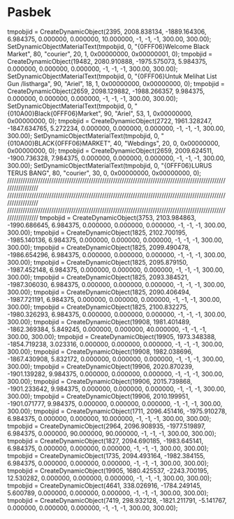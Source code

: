 # Pasbek
tmpobjid = CreateDynamicObject(2395, 2008.838134, -1889.164306, 6.984375, 0.000000, 0.000000, 10.000000, -1, -1, -1, 300.00, 300.00);  SetDynamicObjectMaterialText(tmpobjid, 0, "{0FFF06}Welcome Black Market", 80, "courier", 20, 1, 0x00000000, 0x00000001, 0); tmpobjid = CreateDynamicObject(19482, 2080.910888, -1975.575073, 5.984375, 0.000000, 0.000000, 0.000000, -1, -1, -1, 300.00, 300.00);  SetDynamicObjectMaterialText(tmpobjid, 0, "{0FFF06}Untuk Melihat List Gun /listharga", 90, "Ariel", 18, 1, 0x00000000, 0x00000000, 0); tmpobjid = CreateDynamicObject(2659, 2098.129882, -1988.266357, 9.984375, 0.000000, 0.000000, 0.000000, -1, -1, -1, 300.00, 300.00);  SetDynamicObjectMaterialText(tmpobjid, 0, "{010A00}Black{0FFF06}Market", 90, "Ariel", 53, 1, 0x00000000, 0x00000000, 0); tmpobjid = CreateDynamicObject(2722, 1961.328247, -1847.634765, 5.272234, 0.000000, 0.000000, 0.000000, -1, -1, -1, 300.00, 300.00);  SetDynamicObjectMaterialText(tmpobjid, 0, "{010A00}BLACK{0FFF06}MARKET", 40, "Webdings", 20, 0, 0x00000000, 0x00000000, 0); tmpobjid = CreateDynamicObject(2659, 2009.624511, -1900.736328, 7.984375, 0.000000, 0.000000, 0.000000, -1, -1, -1, 300.00, 300.00);  SetDynamicObjectMaterialText(tmpobjid, 0, "{0FFF06}LURUS TERUS BANG", 80, "courier", 30, 0, 0x00000000, 0x00000000, 0); ///////////////////////////////////////////////////////////////////////////////////////////////////////////////// ///////////////////////////////////////////////////////////////////////////////////////////////////////////////// ///////////////////////////////////////////////////////////////////////////////////////////////////////////////// tmpobjid = CreateDynamicObject(3753, 2103.984863, -1990.686645, 6.984375, 0.000000, 0.000000, 0.000000, -1, -1, -1, 300.00, 300.00);  tmpobjid = CreateDynamicObject(1825, 2102.700195, -1985.140136, 6.984375, 0.000000, 0.000000, 0.000000, -1, -1, -1, 300.00, 300.00);  tmpobjid = CreateDynamicObject(1825, 2099.490478, -1986.654296, 6.984375, 0.000000, 0.000000, 0.000000, -1, -1, -1, 300.00, 300.00);  tmpobjid = CreateDynamicObject(1825, 2095.879150, -1987.452148, 6.984375, 0.000000, 0.000000, 0.000000, -1, -1, -1, 300.00, 300.00);  tmpobjid = CreateDynamicObject(1825, 2093.384521, -1987.306030, 6.984375, 0.000000, 0.000000, 0.000000, -1, -1, -1, 300.00, 300.00);  tmpobjid = CreateDynamicObject(1825, 2090.406494, -1987.721191, 6.984375, 0.000000, 0.000000, 0.000000, -1, -1, -1, 300.00, 300.00);  tmpobjid = CreateDynamicObject(1825, 2100.832275, -1980.326293, 6.984375, 0.000000, 0.000000, 0.000000, -1, -1, -1, 300.00, 300.00);  tmpobjid = CreateDynamicObject(19908, 1981.401489, -1862.369384, 5.849245, 0.000000, 0.000000, 40.000000, -1, -1, -1, 300.00, 300.00);  tmpobjid = CreateDynamicObject(19905, 1973.348388, -1854.719238, 3.023316, 0.000000, 0.000000, 0.000000, -1, -1, -1, 300.00, 300.00);  tmpobjid = CreateDynamicObject(19908, 1982.038696, -1867.430908, 5.832172, 0.000000, 0.000000, 0.000000, -1, -1, -1, 300.00, 300.00);  tmpobjid = CreateDynamicObject(19906, 2020.870239, -1901.139282, 9.984375, 0.000000, 0.000000, 0.000000, -1, -1, -1, 300.00, 300.00);  tmpobjid = CreateDynamicObject(19906, 2015.739868, -1901.233642, 9.984375, 0.000000, 0.000000, 0.000000, -1, -1, -1, 300.00, 300.00);  tmpobjid = CreateDynamicObject(19906, 2010.199951, -1901.071777, 9.984375, 0.000000, 0.000000, 0.000000, -1, -1, -1, 300.00, 300.00);  tmpobjid = CreateDynamicObject(1711, 2096.451416, -1975.910278, 6.984375, 0.000000, 0.000000, 10.000000, -1, -1, -1, 300.00, 300.00);  tmpobjid = CreateDynamicObject(2964, 2096.908935, -1977.519897, 6.984375, 0.000000, 90.000000, 90.000000, -1, -1, -1, 300.00, 300.00);  tmpobjid = CreateDynamicObject(1827, 2094.690185, -1983.645141, 6.984375, 0.000000, 0.000000, 0.000000, -1, -1, -1, 300.00, 300.00);  tmpobjid = CreateDynamicObject(1735, 2094.493164, -1982.384155, 6.984375, 0.000000, 0.000000, 0.000000, -1, -1, -1, 300.00, 300.00);  tmpobjid = CreateDynamicObject(19905, 1680.425537, -2243.700195, 12.530282, 0.000000, 0.000000, 0.000000, -1, -1, -1, 300.00, 300.00);  tmpobjid = CreateDynamicObject(4641, 338.026916, -1784.249145, 5.600789, 0.000000, 0.000000, 0.000000, -1, -1, -1, 300.00, 300.00);  tmpobjid = CreateDynamicObject(7419, 298.932128, -1821.211791, -5.141767, 0.000000, 0.000000, 0.000000, -1, -1, -1, 300.00, 300.00); 
